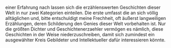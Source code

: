 einer Erfahrung nach lassen sich die erzählenswerten Geschichten dieser Welt in nur zwei Kategorien einteilen.
Die erste umfasst die an sich völlig alltäglichen und, bitte entschuldigt meine Frechheit, oft äußerst langweiligen Erzählungen, deren Schilderung den Genies dieser Welt vorbehalten ist. Nur die größten Dichter und Geschichtenerzaehler vermögen es nämlich, diese Geschichten in der Weise niederzuschreiben, damit sich zumindest ein ausgewählter Kreis Gebildeter und Intellektueller dafür interessieren könnte.  